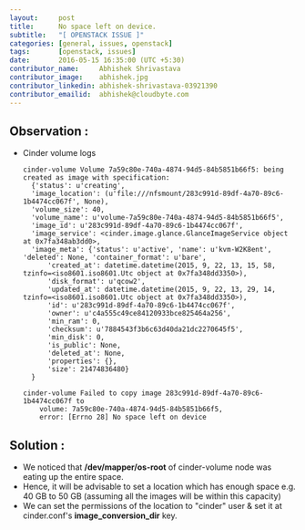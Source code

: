 ```yaml
---
layout:     post
title:      No space left on device.
subtitle:   "[ OPENSTACK ISSUE ]"
categories: [general, issues, openstack]
tags:       [openstack, issues]
date:       2016-05-15 16:35:00 (UTC +5:30)
contributor_name:     Abhishek Shrivastava
contributor_image:    abhishek.jpg
contributor_linkedin: abhishek-shrivastava-03921390
contributor_emailid:  abhishek@cloudbyte.com
---
```


## Observation :

- Cinder volume logs

  ```
  cinder-volume Volume 7a59c80e-740a-4874-94d5-84b5851b66f5: being created as image with specification: 
    {'status': u'creating',
    'image_location': (u'file:///nfsmount/283c991d-89df-4a70-89c6-1b4474cc067f', None),
    'volume_size': 40, 
    'volume_name': u'volume-7a59c80e-740a-4874-94d5-84b5851b66f5',
    'image_id': u'283c991d-89df-4a70-89c6-1b4474cc067f', 
    'image_service': <cinder.image.glance.GlanceImageService object at 0x7fa348ab3dd0>, 
    'image_meta': {'status': u'active', 'name': u'kvm-W2K8ent', 'deleted': None, 'container_format': u'bare', 
        'created_at': datetime.datetime(2015, 9, 22, 13, 15, 58, tzinfo=<iso8601.iso8601.Utc object at 0x7fa348dd3350>), 
        'disk_format': u'qcow2', 
        'updated_at': datetime.datetime(2015, 9, 22, 13, 29, 14, tzinfo=<iso8601.iso8601.Utc object at 0x7fa348dd3350>), 
        'id': u'283c991d-89df-4a70-89c6-1b4474cc067f', 
        'owner': u'c4a555c49ce84120933bce825464a256', 
        'min_ram': 0, 
        'checksum': u'7884543f3b6c63d40da21dc2270645f5', 
        'min_disk': 0, 
        'is_public': None, 
        'deleted_at': None, 
        'properties': {}, 
        'size': 21474836480}
    }

  cinder-volume Failed to copy image 283c991d-89df-4a70-89c6-1b4474cc067f to 
      volume: 7a59c80e-740a-4874-94d5-84b5851b66f5, 
      error: [Errno 28] No space left on device
  ```

## Solution :

- We noticed that **/dev/mapper/os-root** of cinder-volume node was eating up the entire space.
- Hence, it will be advisable to set a location which has enough space e.g. 40 GB to 50 GB 
  (assuming all the images will be within this capacity)
- We can set the permissions of the location to "cinder" user & set it at cinder.conf's **image_conversion_dir** key.

